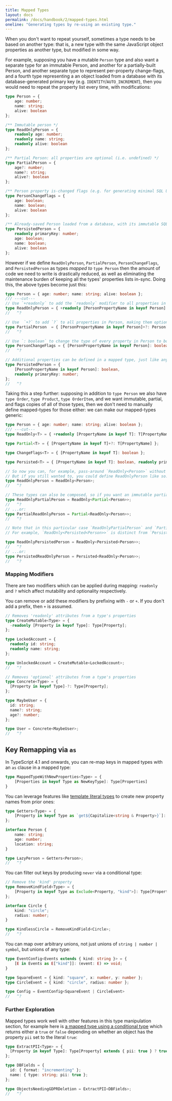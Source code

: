 ```yaml
---
title: Mapped Types
layout: docs
permalink: /docs/handbook/2/mapped-types.html
oneline: "Generating types by re-using an existing type."
---
```


When you don't want to repeat yourself, sometimes a type needs to be based on another type: that is, a new type with the same JavaScript object properties as another type, but modified in some way.

For example, supposing you have a mutable `Person` type and also want a separate type for an immutable Person, and another for a partially-built Person, and another separate type to represent per-property change-flags, and a fourth type representing a an object loaded from a database with its database-generated primary key (e.g. `IDENTITY`/`AUTO_INCREMENT`), then you would need to repeat the property list every time, with modifications:

```ts twoslash
type Person = {
    age: number;
    name: string;
    alive: boolean
};

/** Immutable person */
type ReadOnlyPerson = {
    readonly age: number;
    readonly name: string;
    readonly alive: boolean
};

/** Partial Person: all properties are optional (i.e. undefined) */
type PartialPerson = {
    age?: number;
    name?: string;
    alive?: boolean
};

/** Person property is-changed flags (e.g. for generating minimal SQL UPDATE statements)  */
type PersonChangeFlags = {
    age: boolean;
    name: boolean;
    alive: boolean
};

/** Already-saved Person loaded from a database, with its immutable SQL IDENTITY primary key property  */
type PersistedPerson = {
    readonly primaryKey: number;
    age: boolean;
    name: boolean;
    alive: boolean
};
```

However if we define `ReadOnlyPerson`, `PartialPerson`, `PersonChangeFlags`, and `PersistedPerson` as types _mapped to_ `type Person` then the amount of code we need to write is drastically reduced, as well as eliminating the maintenance burden of keeping all the types' properties lists in-sync. Doing this, the above types become just this:

```ts twoslash
type Person = { age: number; name: string; alive: boolean };
/// ---cut---
// Use `+readonly` to add the `readonly` modifier to all properties in Person:
type ReadOnlyPerson = { +readonly [PersonPropertyName in keyof Person]: Person[PersonPropertyName] };
//   ^?

// Use  `+?` to add `?` to all properties in Person, making them optional (i.e. maybe-undefined):
type PartialPerson  = { [PersonPropertyName in keyof Person]+?: Person[PersonPropertyName] };
//   ^?

// Use `: boolean` to change the type of every property in Person to boolean:
type PersonChangeFlags = { [PersonPropertyName in keyof Person]: boolean };
//   ^?

// Additional properties can be defined in a mapped type, just like any other type:
type PersistedPerson = {
    [PersonPropertyName in keyof Person]: boolean,
    readonly primaryKey: number;
};
//   ^?
```

Taking this a step further: supposing in addition to `type Person` we also have `type Order`, `type Product`, `type OrderItem`, and we want immutable, partial, and flags copies of all of those types, then we don't need to manually define mapped-types for those either: we can make our mapped-types generic:

```ts twoslash
type Person = { age: number; name: string; alive: boolean };
/// ---cut---
type ReadOnly<T> = { +readonly [PropertyName in keyof T]: T[PropertyName] };

type Partial<T> = { [PropertyName in keyof T]+?: T[PropertyName] };

type ChangeFlags<T> = { [PropertyName in keyof T]: boolean };

type Persisted<T> = { [PropertyName in keyof T]: boolean, readonly primaryKey: number };

// So now you can, for example, pass-around `ReadOnly<Person>` without needing to define `type ReadOnlyPerson`.
// But if you still wanted to, you could define ReadOnlyPerson like so:
type ReadOnlyPerson = ReadOnly<Person>;
//   ^?

// These types can also be composed, so if you want an immutable partial Person you can do this:
type ReadOnlyPartialPerson = ReadOnly<Partial<Person>>;
//   ^?
// ...or:
type PartialReadOnlyPerson = Partial<ReadOnly<Person>>;
//   ^?

// Note that in this particular case `ReadOnlyPartialPerson` and `PartialReadOnlyPerson` are equivalent, but this is not universally true.
// For example, `ReadOnly<Persisted<Person>>` is distinct from `Persisted<ReadOnly<Person>`.

type ReadOnlyPersistedPerson = ReadOnly<Persisted<Person>>;
//   ^?
// ...or:
type PersistedReadOnlyPerson = Persisted<ReadOnly<Person>>;
//   ^?
```

### Mapping Modifiers

There are two modifiers which can be applied during mapping: `readonly` and `?` which affect mutability and optionality respectively.

You can remove or add these modifiers by prefixing with `-` or `+`. If you don't add a prefix, then `+` is assumed.

```ts twoslash
// Removes 'readonly' attributes from a type's properties
type CreateMutable<Type> = {
  -readonly [Property in keyof Type]: Type[Property];
};

type LockedAccount = {
  readonly id: string;
  readonly name: string;
};

type UnlockedAccount = CreateMutable<LockedAccount>;
//   ^?
```

```ts twoslash
// Removes 'optional' attributes from a type's properties
type Concrete<Type> = {
  [Property in keyof Type]-?: Type[Property];
};

type MaybeUser = {
  id: string;
  name?: string;
  age?: number;
};

type User = Concrete<MaybeUser>;
//   ^?
```

## Key Remapping via `as`

In TypeScript 4.1 and onwards, you can re-map keys in mapped types with an `as` clause in a mapped type:

```ts
type MappedTypeWithNewProperties<Type> = {
    [Properties in keyof Type as NewKeyType]: Type[Properties]
}
```

You can leverage features like [template literal types](/docs/handbook/2/template-literal-types.html) to create new property names from prior ones:

```ts twoslash
type Getters<Type> = {
    [Property in keyof Type as `get${Capitalize<string & Property>}`]: () => Type[Property]
};

interface Person {
    name: string;
    age: number;
    location: string;
}

type LazyPerson = Getters<Person>;
//   ^?
```

You can filter out keys by producing `never` via a conditional type:

```ts twoslash
// Remove the 'kind' property
type RemoveKindField<Type> = {
    [Property in keyof Type as Exclude<Property, "kind">]: Type[Property]
};

interface Circle {
    kind: "circle";
    radius: number;
}

type KindlessCircle = RemoveKindField<Circle>;
//   ^?
```

You can map over arbitrary unions, not just unions of `string | number | symbol`, but unions of any type:

```ts twoslash
type EventConfig<Events extends { kind: string }> = {
    [E in Events as E["kind"]]: (event: E) => void;
}

type SquareEvent = { kind: "square", x: number, y: number };
type CircleEvent = { kind: "circle", radius: number };

type Config = EventConfig<SquareEvent | CircleEvent>
//   ^?
```

### Further Exploration

Mapped types work well with other features in this type manipulation section, for example here is [a mapped type using a conditional type](/docs/handbook/2/conditional-types.html) which returns either a `true` or `false` depending on whether an object has the property `pii` set to the literal `true`:

```ts twoslash
type ExtractPII<Type> = {
  [Property in keyof Type]: Type[Property] extends { pii: true } ? true : false;
};

type DBFields = {
  id: { format: "incrementing" };
  name: { type: string; pii: true };
};

type ObjectsNeedingGDPRDeletion = ExtractPII<DBFields>;
//   ^?
```
